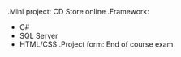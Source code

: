 .Mini project: CD Store online
.Framework:
- C#
- SQL Server
- HTML/CSS
.Project form: End of course exam
